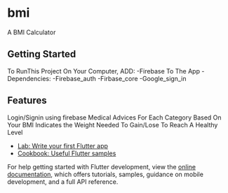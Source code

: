 # bmi

A BMI Calculator

## Getting Started

To RunThis Project On Your Computer, ADD:
 -Firebase To The App
 -Dependencies:
 -Firebase_auth
  -Firbase_core
  -Google_sign_in

## Features
 Login/Signin using firebase
 Medical Advices For Each Category Based On Your BMI
 Indicates the Weight Needed To Gain/Lose To Reach A Healthy Level

- [Lab: Write your first Flutter app](https://docs.flutter.dev/get-started/codelab)
- [Cookbook: Useful Flutter samples](https://docs.flutter.dev/cookbook)

For help getting started with Flutter development, view the
[online documentation](https://docs.flutter.dev/), which offers tutorials,
samples, guidance on mobile development, and a full API reference.
